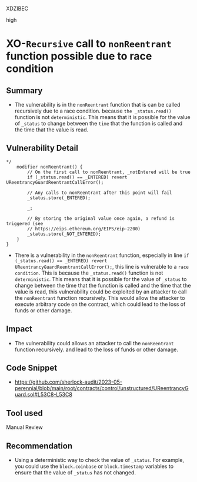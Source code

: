 XDZIBEC

high

# XO-`Recursive` call to `nonReentrant` function possible due to race condition

## Summary
- The vulnerability is in the `nonReentrant` function that is can be called recursively due to a race condition. because `the _status.read()` function is not `deterministic`. This means that it is possible for the value of `_status` to change between the `time` that the function is called and the time that the value is read.
## Vulnerability Detail
```SOLIDITY
*/
    modifier nonReentrant() {
        // On the first call to nonReentrant, _notEntered will be true
        if (_status.read() == _ENTERED) revert UReentrancyGuardReentrantCallError();

        // Any calls to nonReentrant after this point will fail
        _status.store(_ENTERED);

        _;

        // By storing the original value once again, a refund is triggered (see
        // https://eips.ethereum.org/EIPS/eip-2200)
        _status.store(_NOT_ENTERED);
    }
}
```
- There is a vulnerability  in the `nonReentrant` function, especially in line
`if (_status.read() == _ENTERED) revert UReentrancyGuardReentrantCallError();`, this line  is vulnerable to a `race condition`. This is because the `_status.read()` function is not `deterministic`. This means that it is possible for the value of `_status` to change between the time that the function is called and the time that the value is read, this vulnerability could be exploited by an attacker to call the `nonReentrant` function recursively. This would allow the attacker to execute arbitrary code on the contract, which could lead to the loss of funds or other damage.
## Impact
- The vulnerability could allows an attacker to call the `nonReentrant` function recursively. and lead to the loss of funds or other damage.
## Code Snippet
- https://github.com/sherlock-audit/2023-05-perennial/blob/main/root/contracts/control/unstructured/UReentrancyGuard.sol#L53C8-L53C8
## Tool used

Manual Review

## Recommendation
- Using a deterministic way to check the value of `_status`. For example, you could use the `block.coinbase` or `block.timestamp` variables to ensure that the value of `_status` has not changed.
